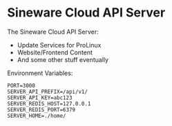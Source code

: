 # Sineware Cloud API Server
The Sineware Cloud API Server:
* Update Services for ProLinux
* Website/Frontend Content
* And some other stuff eventually

Environment Variables:
```dotenv
PORT=3000
SERVER_API_PREFIX=/api/v1/
SERVER_API_KEY=abc123
SERVER_REDIS_HOST=127.0.0.1
SERVER_REDIS_PORT=6379
SERVER_HOME=./home/
```